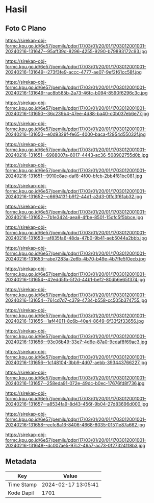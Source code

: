 # Hasil

## Foto C Plano

https://sirekap-obj-formc.kpu.go.id/6e57/pemilu/pdpr/17/03/01/20/01/1703012001001-20240216-131647--95aff39d-8296-4255-9290-b79893172c93.jpg

https://sirekap-obj-formc.kpu.go.id/6e57/pemilu/pdpr/17/03/01/20/01/1703012001001-20240216-131649--273f3fe9-accc-4777-ae07-9ef2f61cc58f.jpg

https://sirekap-obj-formc.kpu.go.id/6e57/pemilu/pdpr/17/03/01/20/01/1703012001001-20240216-131649--ac8b585b-2a73-46fc-b094-8590f6296c3c.jpg

https://sirekap-obj-formc.kpu.go.id/6e57/pemilu/pdpr/17/03/01/20/01/1703012001001-20240216-131650--36c239b4-47ee-4d88-ba40-c0b037eb6e77.jpg

https://sirekap-obj-formc.kpu.go.id/6e57/pemilu/pdpr/17/03/01/20/01/1703012001001-20240216-131650--e0d9329f-fe65-4000-baca-f2954d55032f.jpg

https://sirekap-obj-formc.kpu.go.id/6e57/pemilu/pdpr/17/03/01/20/01/1703012001001-20240216-131651--6988007a-6017-4443-ac36-508902755d0b.jpg

https://sirekap-obj-formc.kpu.go.id/6e57/pemilu/pdpr/17/03/01/20/01/1703012001001-20240216-131651--9910c8ae-daf8-4f00-bfcb-2bb4f81bc081.jpg

https://sirekap-obj-formc.kpu.go.id/6e57/pemilu/pdpr/17/03/01/20/01/1703012001001-20240216-131652--c669413f-b9f2-44d1-a2d3-0ffc3f61ab32.jpg

https://sirekap-obj-formc.kpu.go.id/6e57/pemilu/pdpr/17/03/01/20/01/1703012001001-20240216-131652--7b1e3424-aea8-4fbe-8501-15dfc5f5bbce.jpg

https://sirekap-obj-formc.kpu.go.id/6e57/pemilu/pdpr/17/03/01/20/01/1703012001001-20240216-131653--af835fa6-48da-47b0-9b41-aeb5044a2bbb.jpg

https://sirekap-obj-formc.kpu.go.id/6e57/pemilu/pdpr/17/03/01/20/01/1703012001001-20240216-131653--abe7283a-2e6b-4b70-b49e-4b7ffe5f0ecb.jpg

https://sirekap-obj-formc.kpu.go.id/6e57/pemilu/pdpr/17/03/01/20/01/1703012001001-20240216-131654--42edd5fb-5f2d-44b1-bef2-80db6e65f374.jpg

https://sirekap-obj-formc.kpu.go.id/6e57/pemilu/pdpr/17/03/01/20/01/1703012001001-20240216-131654--761cd7d7-c379-4734-b558-cc505b374755.jpg

https://sirekap-obj-formc.kpu.go.id/6e57/pemilu/pdpr/17/03/01/20/01/1703012001001-20240216-131655--1af44011-8c6b-40e4-8649-6f33f2f33656.jpg

https://sirekap-obj-formc.kpu.go.id/6e57/pemilu/pdpr/17/03/01/20/01/1703012001001-20240216-131656--93c06b49-33e7-4d6e-87a0-9cdaf8f69ac3.jpg

https://sirekap-obj-formc.kpu.go.id/6e57/pemilu/pdpr/17/03/01/20/01/1703012001001-20240216-131656--1c148104-3bb9-4d07-aebb-393443766227.jpg

https://sirekap-obj-formc.kpu.go.id/6e57/pemilu/pdpr/17/03/01/20/01/1703012001001-20240216-131657--258eda91-072e-49dc-b0ec-17676fd8f736.jpg

https://sirekap-obj-formc.kpu.go.id/6e57/pemilu/pdpr/17/03/01/20/01/1703012001001-20240216-131657--a8534fa9-8d43-456f-9b04-27d83696d000.jpg

https://sirekap-obj-formc.kpu.go.id/6e57/pemilu/pdpr/17/03/01/20/01/1703012001001-20240216-131658--ecfc8a16-8406-4668-8035-01511e87a662.jpg

https://sirekap-obj-formc.kpu.go.id/6e57/pemilu/pdpr/17/03/01/20/01/1703012001001-20240216-131648--dc007ae5-97c2-49a7-ac73-0f27324118b3.jpg


## Metadata

| Key        | Value               |
| ---------- | ------------------- |
| Time Stamp | 2024-02-17 13:05:41 |
| Kode Dapil | 1701                |



